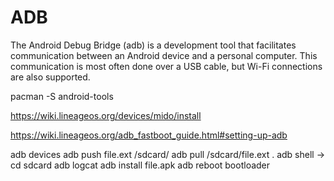 # ADB

The Android Debug Bridge (adb) is a development tool that facilitates communication between an Android device and a personal computer. This communication is most often done over a USB cable, but Wi-Fi connections are also supported.

pacman -S android-tools

https://wiki.lineageos.org/devices/mido/install

https://wiki.lineageos.org/adb_fastboot_guide.html#setting-up-adb

adb devices
adb push file.ext /sdcard/
adb pull /sdcard/file.ext .
adb shell -> cd sdcard
adb logcat
adb install file.apk
adb reboot bootloader

